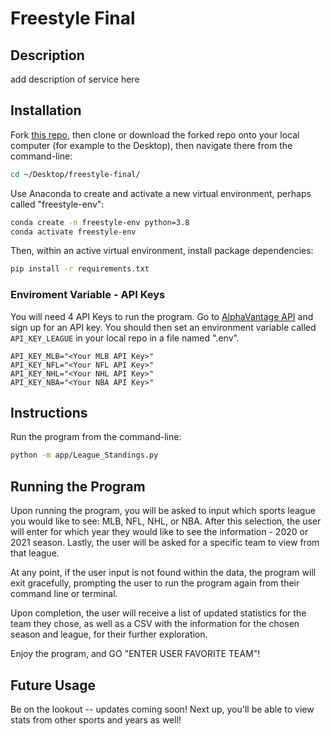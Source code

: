 #  Freestyle Final 

## Description 
add description of service here 

## Installation

Fork [this repo](https://github.com/agz9/freestyle-final), then clone or download the forked repo onto your local computer (for example to the Desktop), then navigate there from the command-line:

```sh
cd ~/Desktop/freestyle-final/
```

Use Anaconda to create and activate a new virtual environment, perhaps called "freestyle-env":

```sh
conda create -n freestyle-env python=3.8
conda activate freestyle-env
```

Then, within an active virtual environment, install package dependencies:

```sh
pip install -r requirements.txt
```
### Enviroment Variable - API Keys

You will need 4 API Keys to run the program. Go to [AlphaVantage API](https://www.alphavantage.co) and sign up for an API key. You should then set an environment variable called `API_KEY_LEAGUE` in your local repo in a file named ".env".

```
API_KEY_MLB="<Your MLB API Key>"
API_KEY_NFL="<Your NFL API Key>"
API_KEY_NHL="<Your NHL API Key>"
API_KEY_NBA="<Your NBA API Key>"
```

## Instructions

Run the program from the command-line:

```sh
python -m app/League_Standings.py
```

## Running the Program

Upon running the program, you will be asked to input which sports league you would like to see: MLB, NFL, NHL, or NBA. After this selection, the user will enter for which year they would like to see the information - 2020 or 2021 season. Lastly, the user will be asked for a specific team to view from that league. 

At any point, if the user input is not found within the data, the program will exit gracefully, prompting the user to run the program again from their command line or terminal. 

Upon completion, the user will receive a list of updated statistics for the team they chose, as well as a CSV with the information for the chosen season and league, for their further exploration. 

Enjoy the program, and GO "ENTER USER FAVORITE TEAM"! 

## Future Usage

Be on the lookout -- updates coming soon! Next up, you'll be able to view stats from other sports and years as well! 